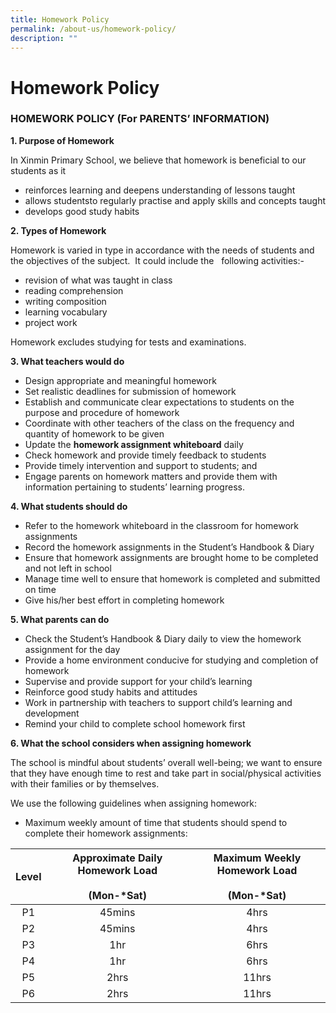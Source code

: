 ```yaml
---
title: Homework Policy
permalink: /about-us/homework-policy/
description: ""
---
```

# **Homework Policy**

### HOMEWORK POLICY (For PARENTS’ INFORMATION)

**1\. Purpose of Homework**

In Xinmin Primary School, we believe that homework is beneficial to our students as it

*   reinforces learning and deepens understanding of lessons taught
*   allows studentsto regularly practise and apply skills and concepts taught
*   develops good study habits

**2\. Types of Homework**

Homework is varied in type in accordance with the needs of students and the objectives of the subject.  It could include the   following activities:-

*   revision of what was taught in class
*   reading comprehension
*   writing composition
*   learning vocabulary
*   project work

Homework excludes studying for tests and examinations.

**3\. What teachers would do**

*   Design appropriate and meaningful homework
*   Set realistic deadlines for submission of homework
*   Establish and communicate clear expectations to students on the purpose and procedure of homework
*   Coordinate with other teachers of the class on the frequency and quantity of homework to be given
*   Update the **homework assignment whiteboard** daily
*   Check homework and provide timely feedback to students
*   Provide timely intervention and support to students; and
*   Engage parents on homework matters and provide them with information pertaining to students’ learning progress.

**4\. What students should do**

*   Refer to the homework whiteboard in the classroom for homework assignments
*   Record the homework assignments in the Student’s Handbook & Diary
*   Ensure that homework assignments are brought home to be completed and not left in school
*   Manage time well to ensure that homework is completed and submitted on time
*   Give his/her best effort in completing homework

**5\. What parents can do**

*   Check the Student’s Handbook & Diary daily to view the homework assignment for the day
*   Provide a home environment conducive for studying and completion of homework
*   Supervise and provide support for your child’s learning
*   Reinforce good study habits and attitudes
*   Work in partnership with teachers to support child’s learning and development
*   Remind your child to complete school homework first

**6\. What the school considers when assigning homework**

The school is mindful about students’ overall well-being; we want to ensure that they have enough time to rest and take part in social/physical activities with their families or by themselves.

We use the following guidelines when assigning homework:

*   Maximum weekly amount of time that students should spend to complete their homework assignments:

| Level 	| Approximate Daily Homework Load<br><br>(Mon-*Sat) 	| Maximum Weekly Homework Load<br><br>(Mon-*Sat) 	|
|:---:	|:---:	|:---:	|
| P1 	| 45mins 	| 4hrs 	|
| P2 	| 45mins 	| 4hrs 	|
| P3 	| 1hr 	| 6hrs 	|
| P4 	| 1hr 	| 6hrs 	|
| P5 	| 2hrs 	| 11hrs 	|
| P6 	| 2hrs 	| 11hrs 	|